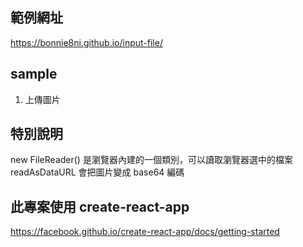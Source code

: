 ## 範例網址

https://bonnie8ni.github.io/input-file/

## sample

1. 上傳圖片

## 特別說明

new FileReader() 是瀏覽器內建的一個類別，可以讀取瀏覽器選中的檔案
readAsDataURL 會把圖片變成 base64 編碼

## 此專案使用 create-react-app

https://facebook.github.io/create-react-app/docs/getting-started
